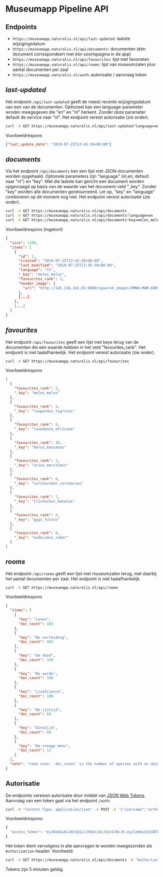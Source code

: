# Museumapp Pipeline API


## Endpoints
 - `https://museumapp.naturalis.nl/api/last-updated`: laatste wijzigingsdatum
 - `https://museumapp.naturalis.nl/api/documents`: documenten (één document correspondeert met één soortspagina in de app)
 - `https://museumapp.naturalis.nl/api/favourites`: lijst met favorieten
 - `https://museumapp.naturalis.nl/api/rooms`: lijst van museumzalen plus aantal documenten per zaal
 - `https://museumapp.naturalis.nl/auth`: autorisatie / aanvraag token
 
## _last-updated_
Het endpoint `/api/last-updated` geeft de meest recente wijzigingsdatum van een van de documenten. Optioneel kan een language-parameter wroden meegegeven die "en" en "nl" herkent. Zonder deze parameter default de service naar "nl". Het endpoint vereist autorisatie (zie onder).
```bash
curl -X GET https://museumapp.naturalis.nl/api/last-updated?language=en
```
Voorbeeldrespons
```json
{"last_update_date": "2019-07-25T13:45:36+00:00"}
```

## _documents_
Via het endpoint `/api/documents` kan een lijst met JSON-documenten worden opgehaald. Optionele parameters zijn "language" (nl,en; default naar "nl") en "key". Met die laatste kan gericht een document worden opgevraagd op basis van de waarde van het document-veld "\_key". Zonder "key" worden alle documenten geretourneerd. Let op, "key" en "language" combineren op dit moment nog niet. Het endpoint vereist autorisatie (zie onder).
```bash
curl -X GET https://museumapp.naturalis.nl/api/documents
curl -X GET https://museumapp.naturalis.nl/api/documents?language=en
curl -X GET https://museumapp.naturalis.nl/api/documents?key=meles_meles
```
Voorbeeldrespons (ingekort)
```json
{
  "size": 1206,
  "items": [
    {
      "id": 1,
      "created": "2019-07-25T13:45:36+00:00",
      "last_modified": "2019-07-25T13:45:36+00:00",
      "language": "nl",
      "_key": "meles_meles",
      "favourites_rank": 3,
      "header_image": {
        "url": "http://145.136.242.65:8080/squared_images/RMNH.MAM.60099_1_SQUARED.jpg"
      },
      [...]
    },
    [...]
  ]
}
```

## _favourites_
Het endpoint `/api/favourites` geeft een lijst met keys terug van de documenten die een waarde hebben in het veld "favourites_rank". Het endpoint is niet taalafhankelijk. Het endpoint vereist autorisatie (zie onder).
```bash
curl -X GET https://museumapp.naturalis.nl/api/favourites
```
Voorbeeldrespons
```json
[
  {
    "favourites_rank": 3,
    "_key": "meles_meles"
  },
  {
    "favourites_rank": 5,
    "_key": "leopardus_tigrinus"
  },
  {
    "favourites_rank": 9,
    "_key": "loxodonta_africana"
  },
  {
    "favourites_rank": 10,
    "_key": "morus_bassanus"
  },
  {
    "favourites_rank": 1,
    "_key": "ursus_maritimus"
  },
  {
    "favourites_rank": 6,
    "_key": "carcharodon_carcharias"
  },
  {
    "favourites_rank": 7,
    "_key": "trichechus_manatus"
  },
  {
    "favourites_rank": 4,
    "_key": "gyps_fulvus"
  },
  {
    "favourites_rank": 8,
    "_key": "eudocimus_ruber"
  }
]

```

## _rooms_
Het endpoint `/api/rooms` geeft een lijst met museumzalen terug, met daarbij het aantal documenten per zaal. Het endpoint is niet taalafhankelijk.
```bash
curl -X GET https://museumapp.naturalis.nl/api/rooms
```
Voorbeeldrespons
```json
{
  "items": [
    {
      "key": "Leven",
      "doc_count": 483
    },
    {
      "key": "De verleiding",
      "doc_count": 465
    },
    {
      "key": "De dood",
      "doc_count": 160
    },
    {
      "key": "De aarde",
      "doc_count": 109
    },
    {
      "key": "LiveScience",
      "doc_count": 108
    },
    {
      "key": "De ijstijd",
      "doc_count": 60
    },
    {
      "key": "Dinotijd",
      "doc_count": 60
    },
    {
      "key": "De vroege mens",
      "doc_count": 12
    }
  ],
  "note": "take note: 'doc_count' is the number of species with an object in the corresponding room, not the actual number of objects"
}

```

## Autorisatie
De endpoints vereisen autorisatie door middel van  [JSON Web Tokens](https://jwt.io/). Aanvraag van een token gaat via het endpoint `/auth`:
```bash
curl -H "Content-Type: application/json" -X POST -d '{"username":"arthur","password":"dont_panic"}' https://museumapp.naturalis.nl/auth
```
Voorbeeldrespons:
```bash
{
  "access_token": "eyJ0eXAiOiJKV1QiLCJhbGciOiJIUzI1NiJ9.eyJleHAiOjE1NTkzMTEwNDUsImlhdCI6MTU1OTMxMDc0NSwibmJmIjoxNTU5MzEwNzQ1LCJpZGVudGl0eSI6IjEifQ.BKpjIz-SeHPGXWrTcAbUwNwsOXxC8UMyjnxRFo8iRMA"
}
```
Het token dient vervolgens in alle aanvragen te worden meegezonden als `Authorization`-header. Voorbeeld:
```bash
curl -X GET https://museumapp.naturalis.nl/api/documents -H "Authorization: JWT eyJ0eXAiOiJKV1QiLCJhbGciOiJIUzI1NiJ9.eyJleHAiOjE1NTkzMTEwNDUsImlhdCI6MTU1OTMxMDc0NSwibmJmIjoxNTU5MzEwNzQ1LCJpZGVudGl0eSI6IjEifQ.BKpjIz-SeHPGXWrTcAbUwNwsOXxC8UMyjnxRFo8iRMA"
```
Tokens zijn 5 minuten geldig.

